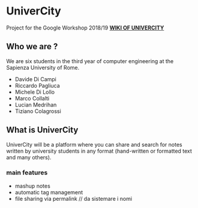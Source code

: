 # UniverCity
Project for the Google Workshop 2018/19
[__WIKI OF UNIVERCITY__](https://github.com/davidedc97/UniverCity/wiki "Wiki of UniverCity")

## Who we are ?
We are six students in the third year of computer engineering at the Sapienza University of Rome.
- Davide Di Campi
- Riccardo Pagliuca
- Michele Di Lollo
- Marco Collalti
- Lucian Medrihan
- Tiziano Colagrossi

## What is UniverCity
UniverCity will be a platform where you can share and search for notes written by university students in any format (hand-written or formatted text and many others).

### main features
- mashup notes
- automatic tag management
- file sharing via permalink
// da sistemare i nomi
